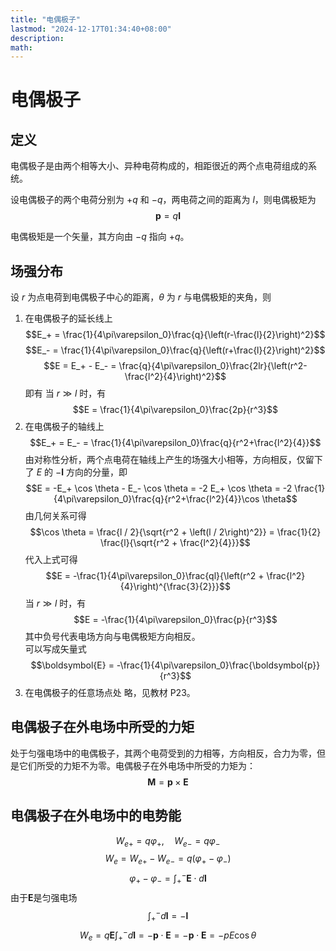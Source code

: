 ```yaml
---
title: "电偶极子"
lastmod: "2024-12-17T01:34:40+08:00"
description:
math:
---
```

# 电偶极子
## 定义
电偶极子是由两个相等大小、异种电荷构成的，相距很近的两个点电荷组成的系统。

设电偶极子的两个电荷分别为 $+q$ 和 $-q$，两电荷之间的距离为 $l$，则电偶极矩为
$$\boldsymbol{p} = q\boldsymbol{l}$$ 

电偶极矩是一个矢量，其方向由 $-q$ 指向 $+q$。

## 场强分布
设 $r$ 为点电荷到电偶极子中心的距离，$\theta$ 为 $r$ 与电偶极矩的夹角，则
1. 在电偶极子的延长线上
$$E_+ = \frac{1}{4\pi\varepsilon_0}\frac{q}{\left(r-\frac{l}{2}\right)^2}$$
$$E_- = \frac{1}{4\pi\varepsilon_0}\frac{q}{\left(r+\frac{l}{2}\right)^2}$$
$$E = E_+ - E_- = \frac{q}{4\pi\varepsilon_0}\frac{2lr}{\left(r^2-\frac{l^2}{4}\right)^2}$$
即有
当 $r \gg l$ 时，有
$$E = \frac{1}{4\pi\varepsilon_0}\frac{2p}{r^3}$$
2. 在电偶极子的轴线上
$$E_+ = E_- = \frac{1}{4\pi\varepsilon_0}\frac{q}{r^2+\frac{l^2}{4}}$$
由对称性分析，两个点电荷在轴线上产生的场强大小相等，方向相反，仅留下了 $E$ 的 $-\boldsymbol{l}$ 方向的分量，即
$$E = -E_+ \cos \theta - E_- \cos \theta = -2 E_+ \cos \theta = -2 \frac{1}{4\pi\varepsilon_0}\frac{q}{r^2+\frac{l^2}{4}}\cos \theta$$
由几何关系可得
$$\cos \theta = \frac{l / 2}{\sqrt{r^2 + \left(l / 2\right)^2}} = \frac{1}{2} \frac{l}{\sqrt{r^2 + \frac{l^2}{4}}}$$
代入上式可得
$$E = -\frac{1}{4\pi\varepsilon_0}\frac{ql}{\left(r^2 + \frac{l^2}{4}\right)^{\frac{3}{2}}}$$
当 $r \gg l$ 时，有
$$E = -\frac{1}{4\pi\varepsilon_0}\frac{p}{r^3}$$
其中负号代表电场方向与电偶极矩方向相反。  
可以写成矢量式  
$$\boldsymbol{E} = -\frac{1}{4\pi\varepsilon_0}\frac{\boldsymbol{p}}{r^3}$$
3. 在电偶极子的任意场点处
略，见教材 P23。
## 电偶极子在外电场中所受的力矩
处于匀强电场中的电偶极子，其两个电荷受到的力相等，方向相反，合力为零，但是它们所受的力矩不为零。电偶极子在外电场中所受的力矩为：
$$\boldsymbol{M} = \boldsymbol{p} \times \boldsymbol{E}$$
## 电偶极子在外电场中的电势能
$$W_{e+} = q \varphi_+, \quad W_{e-} = q \varphi_-$$
$$W_e = W_{e+} - W_{e-} = q(\varphi_+ - \varphi_-)$$
$$\varphi_+ - \varphi_- = \int_{+}^{-} \boldsymbol{E} \cdot d\boldsymbol{l}$$
由于$\boldsymbol{E}$是匀强电场
$$\int_{+}^{-} d \boldsymbol{l} = -\boldsymbol{l}$$
$$W_e=q\boldsymbol{E}\int_{+}^{-}d\boldsymbol{l}=-\boldsymbol{p}\cdot\boldsymbol{E} = -\boldsymbol{p}\cdot\boldsymbol{E} = -pE\cos\theta$$
